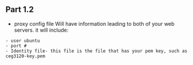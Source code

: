 

## Part 1.2

- proxy config file
 Will have information leading to both of your web servers.
 it will include:
 ```- hostname
 - user ubuntu
 - port #
 - Identity file- this file is the file that has your pem key, such as ceg3120-key.pem 
 


